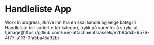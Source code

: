 <h1>Handleliste App</h1>
Work in progress, skrive inn hva en skal handle og velge kategori.
Handleliste blir sortert etter kategori, trykk på varer for å stryke ut.
<br>
![image](https://github.com/user-attachments/assets/e2b84ddb-6b76-4f77-a103-0fa5ba45a92b)
